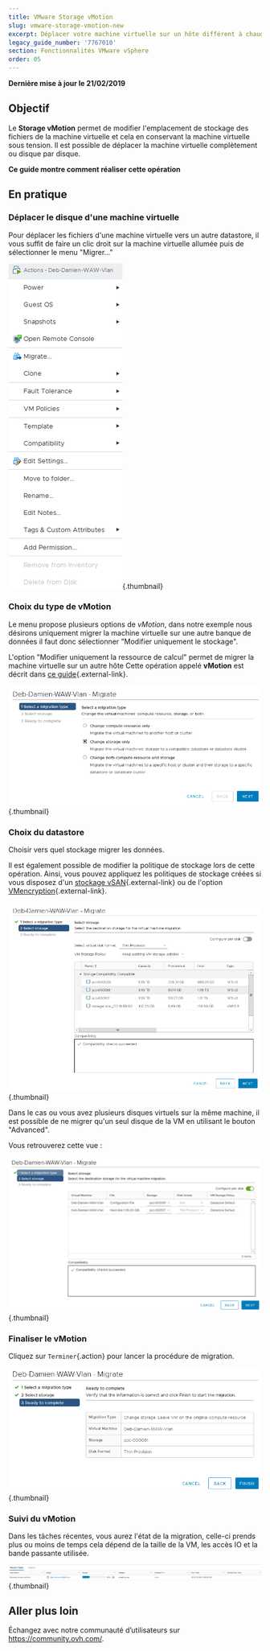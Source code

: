 ```yaml
---
title: VMware Storage vMotion
slug: vmware-storage-vmotion-new
excerpt: Déplacer votre machine virtuelle sur un hôte différent à chaud
legacy_guide_number: '7767010'
section: Fonctionnalités VMware vSphere
order: 05
---
```


**Dernière mise à jour le 21/02/2019**

## Objectif

Le **Storage vMotion** permet de modifier l'emplacement de stockage des fichiers de la machine virtuelle et cela en conservant la machine virtuelle sous tension. Il est possible de déplacer la machine virtuelle complètement ou disque par disque.

**Ce guide montre comment réaliser cette opération**

## En pratique

### Déplacer le disque d'une machine virtuelle

Pour déplacer les fichiers d'une machine virtuelle vers un autre datastore, il vous suffit de faire un clic droit sur la machine virtuelle allumée puis de sélectionner le menu "Migrer..."

![](images/VmotionStorage1.png){.thumbnail}

### Choix du type de vMotion

Le menu propose plusieurs options de *vMotion*, dans notre exemple nous désirons uniquement migrer la machine virtuelle sur une autre banque de données il faut donc sélectionner "Modifier uniquement le stockage".

L'option "Modifier uniquement la ressource de calcul" permet de migrer la machine virtuelle sur un autre hôte  Cette opération appelé **vMotion** est décrit dans [ce guide](https://docs.ovh.com/fr/private-cloud/vmware-vmotion-new/){.external-link}.

![](images/VmotionStorage2.png){.thumbnail}

### Choix du datastore

Choisir vers quel stockage migrer les données.

Il est également possible de modifier la politique de stockage lors de cette opération.
Ainsi, vous pouvez appliquez les politiques de stockage créées si vous disposez d'un [stockage vSAN](https://docs.ovh.com/fr/private-cloud/vmware-vsan/){.external-link} ou de l'option [VMencryption](https://docs.ovh.com/fr/private-cloud/vm-encrypt/){.external-link}.

![](images/VmotionStorage3.png){.thumbnail}

Dans le cas ou vous avez plusieurs disques virtuels sur la même machine, il est possible de ne migrer qu'un seul disque de la VM en utilisant le bouton "Advanced".

Vous retrouverez cette vue :

![](images/VmotionStorage6.png){.thumbnail}

### Finaliser le vMotion

Cliquez sur `Terminer`{.action} pour lancer la procédure de migration.

![](images/VmotionStorage4.png){.thumbnail}

### Suivi du vMotion

Dans les tâches récentes, vous aurez l'état de la migration, celle-ci prends plus ou moins de temps cela dépend de la taille de la VM, les accès IO et la bande passante utilisée.

![](images/VmotionStorage5.png){.thumbnail}

## Aller plus loin

Échangez avec notre communauté d’utilisateurs sur <https://community.ovh.com/>.